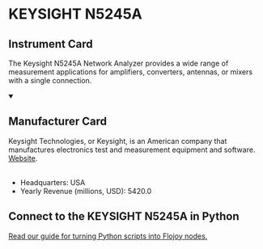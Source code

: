 
# KEYSIGHT N5245A

## Instrument Card

The Keysight N5245A Network Analyzer provides a wide range of measurement applications for amplifiers, converters, antennas, or mixers with a single connection.

<details open>
<summary><h2>Manufacturer Card</h2></summary>
Keysight Technologies, or Keysight, is an American company that manufactures electronics test and measurement equipment and software. <a href="https://www.keysight.com/us/en/home.html">Website</a>.
<br></br>
<ul>
  <li>Headquarters: USA</li>
  <li>Yearly Revenue (millions, USD): 5420.0</li>
</ul>
</details>

## Connect to the KEYSIGHT N5245A in Python

[Read our guide for turning Python scripts into Flojoy nodes.](https://docs.flojoy.ai/custom-nodes/creating-custom-node/)


